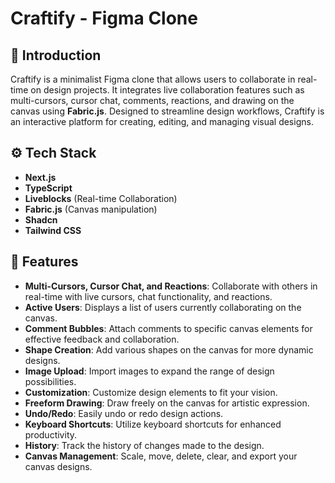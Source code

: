 
# Craftify - Figma Clone

## 🤖 Introduction

Craftify is a minimalist Figma clone that allows users to collaborate in real-time on design projects. It integrates live collaboration features such as multi-cursors, cursor chat, comments, reactions, and drawing on the canvas using **Fabric.js**. Designed to streamline design workflows, Craftify is an interactive platform for creating, editing, and managing visual designs.

## ⚙️ Tech Stack

- **Next.js**
- **TypeScript**
- **Liveblocks** (Real-time Collaboration)
- **Fabric.js** (Canvas manipulation)
- **Shadcn**
- **Tailwind CSS**

## 🔋 Features

- **Multi-Cursors, Cursor Chat, and Reactions**: Collaborate with others in real-time with live cursors, chat functionality, and reactions.
- **Active Users**: Displays a list of users currently collaborating on the canvas.
- **Comment Bubbles**: Attach comments to specific canvas elements for effective feedback and collaboration.
- **Shape Creation**: Add various shapes on the canvas for more dynamic designs.
- **Image Upload**: Import images to expand the range of design possibilities.
- **Customization**: Customize design elements to fit your vision.
- **Freeform Drawing**: Draw freely on the canvas for artistic expression.
- **Undo/Redo**: Easily undo or redo design actions.
- **Keyboard Shortcuts**: Utilize keyboard shortcuts for enhanced productivity.
- **History**: Track the history of changes made to the design.
- **Canvas Management**: Scale, move, delete, clear, and export your canvas designs.

